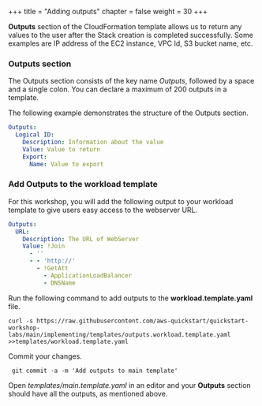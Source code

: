 +++
title = "Adding outputs"
chapter = false
weight = 30
+++

**Outputs** section of the CloudFormation template allows us to return any values to the user after the Stack creation is completed successfully. Some examples are IP address of the EC2 instance, VPC Id, S3 bucket name, etc.

### Outputs section

The Outputs section consists of the key name _Outputs_, followed by a space and a single colon. You can declare a maximum of 200 outputs in a template.

The following example demonstrates the structure of the Outputs section.

```yaml
Outputs:
  Logical ID:
    Description: Information about the value
    Value: Value to return
    Export:
      Name: Value to export
```

### Add Outputs to the workload template

For this workshop, you will add the following output to your workload template to give users easy access to the webserver URL.

```yaml
Outputs:
  URL:
    Description: The URL of WebServer
    Value: !Join 
      - ''
      - - 'http://'
        - !GetAtt 
          - ApplicationLoadBalancer
          - DNSName
```

Run the following command to add outputs to the **workload.template.yaml** file.

```
curl -s https://raw.githubusercontent.com/aws-quickstart/quickstart-workshop-labs/main/implementing/templates/outputs.workload.template.yaml >>templates/workload.template.yaml
```

Commit your changes.

` git commit -a -m 'Add outputs to main template'`

Open _templates/main.template.yaml_ in an editor and your **Outputs** section should have all the outputs, as mentioned above.